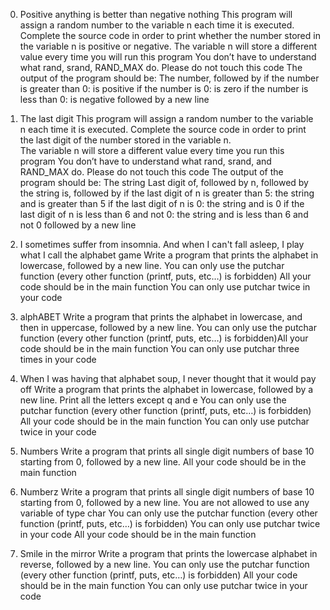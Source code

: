 0. Positive anything is better than negative nothing
	This program will assign a random number to the variable n each time it is executed. 
	Complete the source code in order to print whether the number stored in the variable n is positive or negative.
	The variable n will store a different value every time you will run this program
	You don’t have to understand what rand, srand, RAND_MAX do. Please do not touch this code
	The output of the program should be:
	The number, followed by
	if the number is greater than 0: is positive
	if the number is 0: is zero
	if the number is less than 0: is negative
	followed by a new line
	
1. The last digit
	This program will assign a random number to the variable n each time it is executed. 
	Complete the source code in order to print the last digit of the number stored in the variable n.	
	The variable n will store a different value every time you run this program
	You don’t have to understand what rand, srand, and RAND_MAX do. Please do not touch this code
	The output of the program should be:
	The string Last digit of, followed by
	n, followed by
	the string is, followed by
	if the last digit of n is greater than 5: the string and is greater than 5
	if the last digit of n is 0: the string and is 0
	if the last digit of n is less than 6 and not 0: the string and is less than 6 and not 0
	followed by a new line
2. I sometimes suffer from insomnia. And when I can't fall asleep, I play what I call the alphabet game
	Write a program that prints the alphabet in lowercase, followed by a new line.
	You can only use the putchar function (every other function (printf, puts, etc…) is forbidden)
	All your code should be in the main function
	You can only use putchar twice in your code
3. alphABET
	Write a program that prints the alphabet in lowercase, and then in uppercase, followed by a new line.
	You can only use the putchar function (every other function (printf, puts, etc…) is forbidden)All your code should be in the main function
	You can only use putchar three times in your code
4. When I was having that alphabet soup, I never thought that it would pay off
	Write a program that prints the alphabet in lowercase, followed by a new line.
	Print all the letters except q and e You can only use the putchar function (every other function (printf, puts, etc…) is forbidden)
	All your code should be in the main function You can only use putchar twice in your code
5. Numbers
	Write a program that prints all single digit numbers of base 10 starting from 0, followed by a new line.
	All your code should be in the main function
6. Numberz
	Write a program that prints all single digit numbers of base 10 starting from 0, followed by a new line.
	You are not allowed to use any variable of type char You can only use the putchar function (every other function (printf, puts, etc…) is forbidden)
	You can only use putchar twice in your code All your code should be in the main function
7. Smile in the mirror
	Write a program that prints the lowercase alphabet in reverse, followed by a new line.
	You can only use the putchar function (every other function (printf, puts, etc…) is forbidden)
	All your code should be in the main function You can only use putchar twice in your code

